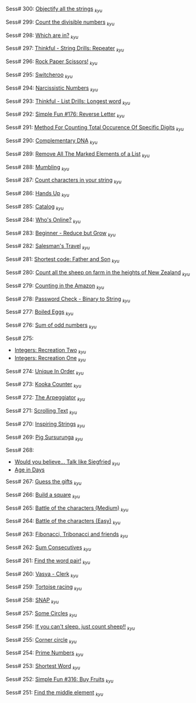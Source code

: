 Sess# 300: [Objectify all the strings](https://www.codewars.com/kata/55dd54631827120dd800002b) <sub>_kyu_</sub>

Sess# 299: [Count the divisible numbers](https://www.codewars.com/kata/55a5c82cd8e9baa49000004c) <sub>_kyu_</sub>

Sess# 298: [Which are in?](https://www.codewars.com/kata/550554fd08b86f84fe000a58) <sub>_kyu_</sub>

Sess# 297: [Thinkful - String Drills: Repeater](https://www.codewars.com/kata/585a1a227cb58d8d740001c3) <sub>_kyu_</sub>

Sess# 296: [Rock Paper Scissors!](https://www.codewars.com/kata/5672a98bdbdd995fad00000f) <sub>_kyu_</sub>

Sess# 295: [Switcheroo](https://www.codewars.com/kata/57f759bb664021a30300007d) <sub>_kyu_</sub>

Sess# 294: [Narcissistic Numbers](https://www.codewars.com/kata/56b22765e1007b79f2000079) <sub>_kyu_</sub>

Sess# 293: [Thinkful - List Drills: Longest word](https://www.codewars.com/kata/58670300f04e7449290000e5) <sub>_kyu_</sub>

Sess# 292: [Simple Fun #176: Reverse Letter](https://www.codewars.com/kata/58b8c94b7df3f116eb00005b) <sub>_kyu_</sub>

Sess# 291: [Method For Counting Total Occurence Of Specific Digits](https://www.codewars.com/kata/56311e4fdd811616810000ce) <sub>_kyu_</sub>

Sess# 290: [Complementary DNA](https://www.codewars.com/kata/554e4a2f232cdd87d9000038) <sub>_kyu_</sub>

Sess# 289: [Remove All The Marked Elements of a List](https://www.codewars.com/kata/563089b9b7be03472d00002b) <sub>_kyu_</sub>

Sess# 288: [Mumbling](https://www.codewars.com/kata/5667e8f4e3f572a8f2000039) <sub>_kyu_</sub>

Sess# 287: [Count characters in your string](https://www.codewars.com/kata/52efefcbcdf57161d4000091) <sub>_kyu_</sub>

Sess# 286: [Hands Up](https://www.codewars.com/kata/56d8f14cba01a83cdb0002a2) <sub>_kyu_</sub>

Sess# 285: [Catalog](https://www.codewars.com/kata/59d9d8cb27ee005972000045) <sub>_kyu_</sub>

Sess# 284: [Who's Online?](https://www.codewars.com/kata/5b6375f707a2664ada00002a) <sub>_kyu_</sub>

Sess# 283: [Beginner - Reduce but Grow](https://www.codewars.com/kata/57f780909f7e8e3183000078) <sub>_kyu_</sub>

Sess# 282: [Salesman's Travel](https://www.codewars.com/kata/56af1a20509ce5b9b000001e) <sub>_kyu_</sub>

Sess# 281: [Shortest code: Father and Son](https://www.codewars.com/kata/56f928b19982cc7a14000c9d) <sub>_kyu_</sub>

Sess# 280: [Count all the sheep on farm in the heights of New Zealand](https://www.codewars.com/kata/58e0f0bf92d04ccf0a000010) <sub>_kyu_</sub>

Sess# 279: [Counting in the Amazon](https://www.codewars.com/kata/55b95c76e08bd5eef100001e) <sub>_kyu_</sub>

Sess# 278: [Password Check - Binary to String](https://www.codewars.com/kata/5a731b36e19d14400f000c19) <sub>_kyu_</sub>

Sess# 277: [Boiled Eggs](https://www.codewars.com/kata/52b5247074ea613a09000164) <sub>_kyu_</sub>

Sess# 276: [Sum of odd numbers](https://www.codewars.com/kata/55fd2d567d94ac3bc9000064) <sub>_kyu_</sub>

Sess# 275:

- [Integers: Recreation Two](https://www.codewars.com/kata/55e86e212fce2aae75000060) <sub>_kyu_</sub>
- [Integers: Recreation One](https://www.codewars.com/kata/55aa075506463dac6600010d) <sub>_kyu_</sub>

Sess# 274: [Unique In Order](https://www.codewars.com/kata/54e6533c92449cc251001667) <sub>_kyu_</sub>

Sess# 273: [Kooka Counter](https://www.codewars.com/kata/58e8cad9fd89ea0c6c000258) <sub>_kyu_</sub>

Sess# 272: [The Arpeggiator](https://www.codewars.com/kata/563c823393305ec84e000048) <sub>_kyu_</sub>

Sess# 271: [Scrolling Text](https://www.codewars.com/kata/5a995c2aba1bb57f660001fd) <sub>_kyu_</sub>

Sess# 270: [Inspiring Strings](https://www.codewars.com/kata/5939ab6eed348a945f0007b2) <sub>_kyu_</sub>

Sess# 269: [Pig Sursurunga](https://www.codewars.com/kata/5536aba6e4609cc6a600003d) <sub>_kyu_</sub>

Sess# 268:

- [Would you believe... Talk like Siegfried](https://www.codewars.com/kata/57fd6c4fa5372ead1f0004aa) <sub>_kyu_</sub>
- [Age in Days](https://www.codewars.com/kata/5803753aab6c2099e600000e)

Sess# 267: [Guess the gifts](https://www.codewars.com/kata/52ae6b6623b443d9090002c8) <sub>_kyu_</sub>

Sess# 266: [Build a square](https://www.codewars.com/kata/59a96d71dbe3b06c0200009c) <sub>_kyu_</sub>

Sess# 265: [Battle of the characters (Medium)](https://www.codewars.com/kata/595e9f258b763bc2d2000032) <sub>_kyu_</sub>

Sess# 264: [Battle of the characters (Easy)](https://www.codewars.com/kata/595519279be6c575b5000016) <sub>_kyu_</sub>

Sess# 263: [Fibonacci, Tribonacci and friends](https://www.codewars.com/kata/556e0fccc392c527f20000c5) <sub>_kyu_</sub>

Sess# 262: [Sum Consecutives](https://www.codewars.com/kata/55eeddff3f64c954c2000059) <sub>_kyu_</sub>

Sess# 261: [Find the word pair!](https://www.codewars.com/kata/5aaae0f5fd8c069e8c00016e) <sub>_kyu_</sub>

Sess# 260: [Vasya - Clerk](https://www.codewars.com/kata/555615a77ebc7c2c8a0000b8) <sub>_kyu_</sub>

Sess# 259: [Tortoise racing](https://www.codewars.com/kata/55e2adece53b4cdcb900006c) <sub>_kyu_</sub>

Sess# 258: [SNAP](https://www.codewars.com/kata/5b49cc5a578c6ab6b200004c) <sub>_kyu_</sub>

Sess# 257: [Some Circles](https://www.codewars.com/kata/56143efa9d32b3aa65000016) <sub>_kyu_</sub>

Sess# 256: [If you can't sleep, just count sheep!!](https://www.codewars.com/kata/5b077ebdaf15be5c7f000077) <sub>_kyu_</sub>

Sess# 255: [Corner circle](https://www.codewars.com/kata/5898761a9c700939ee000011) <sub>_kyu_</sub>

Sess# 254: [Prime Numbers](https://www.codewars.com/kata/52dd72494367608ac1000416) <sub>_kyu_</sub>

Sess# 253: [Shortest Word](https://www.codewars.com/kata/57cebe1dc6fdc20c57000ac9) <sub>_kyu_</sub>

Sess# 252: [Simple Fun #316: Buy Fruits](https://www.codewars.com/kata/5934c24ed953868340000014) <sub>_kyu_</sub>

Sess# 251: [Find the middle element](https://www.codewars.com/kata/545a4c5a61aa4c6916000755) <sub>_kyu_</sub>
